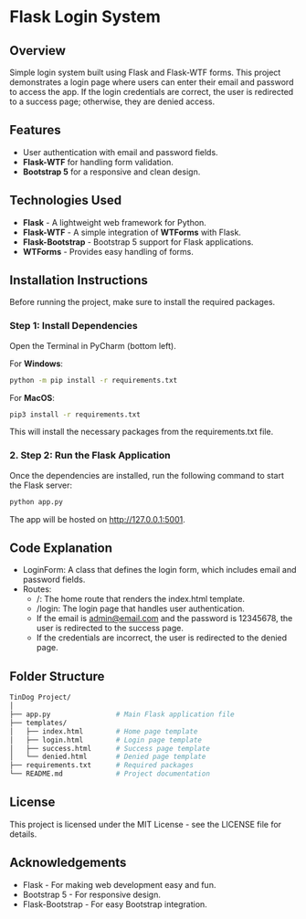 #  Flask Login System



## Overview

Simple login system built using Flask and Flask-WTF forms. This project demonstrates a login page where users can enter their email and password to access the app. If the login credentials are correct, the user is redirected to a success page; otherwise, they are denied access.

## Features

- User authentication with email and password fields.
- **Flask-WTF** for handling form validation.
- **Bootstrap 5** for a responsive and clean design.

## Technologies Used

- **Flask** - A lightweight web framework for Python.
- **Flask-WTF** - A simple integration of **WTForms** with Flask.
- **Flask-Bootstrap** - Bootstrap 5 support for Flask applications.
- **WTForms** - Provides easy handling of forms.

## Installation Instructions

Before running the project, make sure to install the required packages.

### Step 1: Install Dependencies

Open the Terminal in PyCharm (bottom left). 

For **Windows**:

```bash
python -m pip install -r requirements.txt
```
For **MacOS**:

```bash
pip3 install -r requirements.txt
```
This will install the necessary packages from the requirements.txt file.
### 2. Step 2: Run the Flask Application
Once the dependencies are installed, run the following command to start the Flask server:
```bash
python app.py
```
The app will be hosted on http://127.0.0.1:5001.
## Code Explanation
- LoginForm: A class that defines the login form, which includes email and password fields.
- Routes:
  - /: The home route that renders the index.html template.
  - /login: The login page that handles user authentication.
  - If the email is admin@email.com and the password is 12345678, the user is redirected to the success page.
  - If the credentials are incorrect, the user is redirected to the denied page.
## Folder Structure
```bash
TinDog Project/
│
├── app.py                # Main Flask application file
├── templates/
│   ├── index.html        # Home page template
│   ├── login.html        # Login page template
│   ├── success.html      # Success page template
│   └── denied.html       # Denied page template
├── requirements.txt      # Required packages
└── README.md             # Project documentation
```
## License
This project is licensed under the MIT License - see the LICENSE file for details.
## Acknowledgements
- Flask - For making web development easy and fun.
- Bootstrap 5 - For responsive design.
- Flask-Bootstrap - For easy Bootstrap integration.
